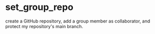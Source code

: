 # set_group_repo
create a GitHub repository, add a group member as collaborator, and protect my repository's main branch.
